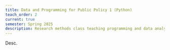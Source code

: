 ```yaml
---
title: Data and Programming for Public Policy 1 (Python)
teach_order: 2
current: true
semester: Spring 2025
description: Research methods class teaching programming and data analysis in Python.
---
```


Desc.